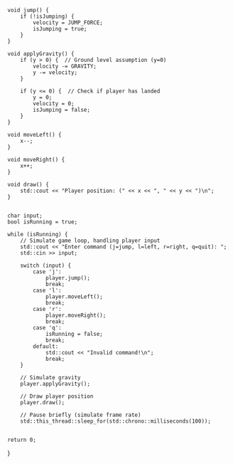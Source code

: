 

    void jump() {
        if (!isJumping) {
            velocity = JUMP_FORCE;
            isJumping = true;
        }
    }

    void applyGravity() {
        if (y > 0) {  // Ground level assumption (y=0)
            velocity -= GRAVITY;
            y -= velocity;
        }

        if (y <= 0) {  // Check if player has landed
            y = 0;
            velocity = 0;
            isJumping = false;
        }
    }

    void moveLeft() {
        x--;
    }

    void moveRight() {
        x++;
    }

    void draw() {
        std::cout << "Player position: (" << x << ", " << y << ")\n";
    }


    char input;
    bool isRunning = true;

    while (isRunning) {
        // Simulate game loop, handling player input
        std::cout << "Enter command (j=jump, l=left, r=right, q=quit): ";
        std::cin >> input;

        switch (input) {
            case 'j':
                player.jump();
                break;
            case 'l':
                player.moveLeft();
                break;
            case 'r':
                player.moveRight();
                break;
            case 'q':
                isRunning = false;
                break;
            default:
                std::cout << "Invalid command!\n";
                break;
        }

        // Simulate gravity
        player.applyGravity();

        // Draw player position
        player.draw();

        // Pause briefly (simulate frame rate)
        std::this_thread::sleep_for(std::chrono::milliseconds(100));
    

    return 0;
}
